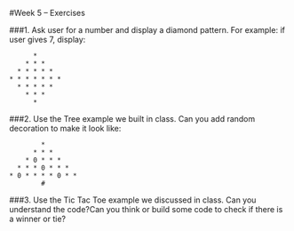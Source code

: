 #Week 5 – Exercises 

###1. Ask user for a number and display a diamond pattern. For example: if user gives 7, display:         

          *      
        * * *   
      * * * * * 
    * * * * * * *      
      * * * * *
        * * *         
          *

###2. Use the Tree example we built in class. Can you add random decoration to make it look like:            

            *
          * * *
        * 0 * * *
      * * * 0 * * *
    * 0 * * * * 0 * *
            #
 
###3. Use the Tic Tac Toe example we discussed in class. Can you understand the code?Can you think or build some code to check if there is a winner or tie?


